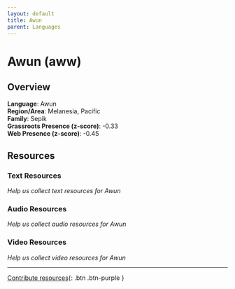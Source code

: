 ```yaml
---
layout: default
title: Awun
parent: Languages
---
```


# Awun (aww)

## Overview

**Language**: Awun  
**Region/Area**: Melanesia, Pacific  
**Family**: Sepik  
**Grassroots Presence (z-score)**: -0.33  
**Web Presence (z-score)**: -0.45  

## Resources

### Text Resources
*Help us collect text resources for Awun*

### Audio Resources
*Help us collect audio resources for Awun*

### Video Resources
*Help us collect video resources for Awun*

---

[Contribute resources](https://forms.office.com/e/1SfLJx3u1r){: .btn .btn-purple }
